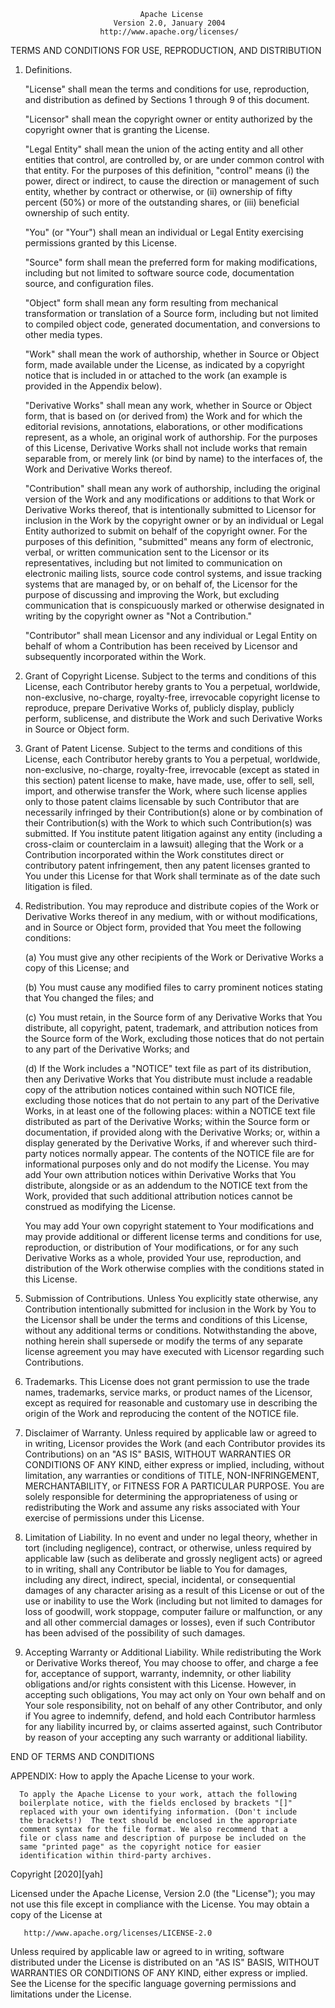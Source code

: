                                  Apache License
                           Version 2.0, January 2004
                        http://www.apache.org/licenses/

TERMS AND CONDITIONS FOR USE, REPRODUCTION, AND DISTRIBUTION

1.  Definitions.

    "License" shall mean the terms and conditions for use, reproduction, and distribution as defined by Sections 1
    through 9 of this document.

    "Licensor" shall mean the copyright owner or entity authorized by the copyright owner that is granting the License.

    "Legal Entity" shall mean the union of the acting entity and all other entities that control, are controlled by, or
    are under common control with that entity. For the purposes of this definition, "control" means (i) the power,
    direct or indirect, to cause the direction or management of such entity, whether by contract or otherwise, or (ii)
    ownership of fifty percent (50%) or more of the outstanding shares, or (iii) beneficial ownership of such entity.

    "You" (or "Your") shall mean an individual or Legal Entity exercising permissions granted by this License.

    "Source" form shall mean the preferred form for making modifications, including but not limited to software source
    code, documentation source, and configuration files.

    "Object" form shall mean any form resulting from mechanical transformation or translation of a Source form,
    including but not limited to compiled object code, generated documentation, and conversions to other media types.

    "Work" shall mean the work of authorship, whether in Source or Object form, made available under the License, as
    indicated by a copyright notice that is included in or attached to the work (an example is provided in the Appendix
    below).

    "Derivative Works" shall mean any work, whether in Source or Object form, that is based on (or derived from) the
    Work and for which the editorial revisions, annotations, elaborations, or other modifications represent, as a whole,
    an original work of authorship. For the purposes of this License, Derivative Works shall not include works that
    remain separable from, or merely link (or bind by name) to the interfaces of, the Work and Derivative Works thereof.

    "Contribution" shall mean any work of authorship, including the original version of the Work and any modifications
    or additions to that Work or Derivative Works thereof, that is intentionally submitted to Licensor for inclusion in
    the Work by the copyright owner or by an individual or Legal Entity authorized to submit on behalf of the copyright
    owner. For the purposes of this definition, "submitted" means any form of electronic, verbal, or written
    communication sent to the Licensor or its representatives, including but not limited to communication on electronic
    mailing lists, source code control systems, and issue tracking systems that are managed by, or on behalf of, the
    Licensor for the purpose of discussing and improving the Work, but excluding communication that is conspicuously
    marked or otherwise designated in writing by the copyright owner as "Not a Contribution."

    "Contributor" shall mean Licensor and any individual or Legal Entity on behalf of whom a Contribution has been
    received by Licensor and subsequently incorporated within the Work.

2.  Grant of Copyright License. Subject to the terms and conditions of this License, each Contributor hereby grants to
    You a perpetual, worldwide, non-exclusive, no-charge, royalty-free, irrevocable copyright license to reproduce,
    prepare Derivative Works of, publicly display, publicly perform, sublicense, and distribute the Work and such
    Derivative Works in Source or Object form.

3.  Grant of Patent License. Subject to the terms and conditions of this License, each Contributor hereby grants to You
    a perpetual, worldwide, non-exclusive, no-charge, royalty-free, irrevocable (except as stated in this section)
    patent license to make, have made, use, offer to sell, sell, import, and otherwise transfer the Work, where such
    license applies only to those patent claims licensable by such Contributor that are necessarily infringed by their
    Contribution(s) alone or by combination of their Contribution(s) with the Work to which such Contribution(s) was
    submitted. If You institute patent litigation against any entity (including a cross-claim or counterclaim in a
    lawsuit) alleging that the Work or a Contribution incorporated within the Work constitutes direct or contributory
    patent infringement, then any patent licenses granted to You under this License for that Work shall terminate as of
    the date such litigation is filed.

4.  Redistribution. You may reproduce and distribute copies of the Work or Derivative Works thereof in any medium, with
    or without modifications, and in Source or Object form, provided that You meet the following conditions:

    (a) You must give any other recipients of the Work or Derivative Works a copy of this License; and

    (b) You must cause any modified files to carry prominent notices stating that You changed the files; and

    (c) You must retain, in the Source form of any Derivative Works that You distribute, all copyright, patent,
    trademark, and attribution notices from the Source form of the Work, excluding those notices that do not pertain to
    any part of the Derivative Works; and

    (d) If the Work includes a "NOTICE" text file as part of its distribution, then any Derivative Works that You
    distribute must include a readable copy of the attribution notices contained within such NOTICE file, excluding
    those notices that do not pertain to any part of the Derivative Works, in at least one of the following places:
    within a NOTICE text file distributed as part of the Derivative Works; within the Source form or documentation, if
    provided along with the Derivative Works; or, within a display generated by the Derivative Works, if and wherever
    such third-party notices normally appear. The contents of the NOTICE file are for informational purposes only and do
    not modify the License. You may add Your own attribution notices within Derivative Works that You distribute,
    alongside or as an addendum to the NOTICE text from the Work, provided that such additional attribution notices
    cannot be construed as modifying the License.

    You may add Your own copyright statement to Your modifications and may provide additional or different license terms
    and conditions for use, reproduction, or distribution of Your modifications, or for any such Derivative Works as a
    whole, provided Your use, reproduction, and distribution of the Work otherwise complies with the conditions stated
    in this License.

5.  Submission of Contributions. Unless You explicitly state otherwise, any Contribution intentionally submitted for
    inclusion in the Work by You to the Licensor shall be under the terms and conditions of this License, without any
    additional terms or conditions. Notwithstanding the above, nothing herein shall supersede or modify the terms of any
    separate license agreement you may have executed with Licensor regarding such Contributions.

6.  Trademarks. This License does not grant permission to use the trade names, trademarks, service marks, or product
    names of the Licensor, except as required for reasonable and customary use in describing the origin of the Work and
    reproducing the content of the NOTICE file.

7.  Disclaimer of Warranty. Unless required by applicable law or agreed to in writing, Licensor provides the Work (and
    each Contributor provides its Contributions) on an "AS IS" BASIS, WITHOUT WARRANTIES OR CONDITIONS OF ANY KIND,
    either express or implied, including, without limitation, any warranties or conditions of TITLE, NON-INFRINGEMENT,
    MERCHANTABILITY, or FITNESS FOR A PARTICULAR PURPOSE. You are solely responsible for determining the appropriateness
    of using or redistributing the Work and assume any risks associated with Your exercise of permissions under this
    License.

8.  Limitation of Liability. In no event and under no legal theory, whether in tort (including negligence), contract, or
    otherwise, unless required by applicable law (such as deliberate and grossly negligent acts) or agreed to in
    writing, shall any Contributor be liable to You for damages, including any direct, indirect, special, incidental, or
    consequential damages of any character arising as a result of this License or out of the use or inability to use the
    Work (including but not limited to damages for loss of goodwill, work stoppage, computer failure or malfunction, or
    any and all other commercial damages or losses), even if such Contributor has been advised of the possibility of
    such damages.

9.  Accepting Warranty or Additional Liability. While redistributing the Work or Derivative Works thereof, You may
    choose to offer, and charge a fee for, acceptance of support, warranty, indemnity, or other liability obligations
    and/or rights consistent with this License. However, in accepting such obligations, You may act only on Your own
    behalf and on Your sole responsibility, not on behalf of any other Contributor, and only if You agree to indemnify,
    defend, and hold each Contributor harmless for any liability incurred by, or claims asserted against, such
    Contributor by reason of your accepting any such warranty or additional liability.

END OF TERMS AND CONDITIONS

APPENDIX: How to apply the Apache License to your work.

      To apply the Apache License to your work, attach the following
      boilerplate notice, with the fields enclosed by brackets "[]"
      replaced with your own identifying information. (Don't include
      the brackets!)  The text should be enclosed in the appropriate
      comment syntax for the file format. We also recommend that a
      file or class name and description of purpose be included on the
      same "printed page" as the copyright notice for easier
      identification within third-party archives.

Copyright [2020][yah]

Licensed under the Apache License, Version 2.0 (the "License"); you may not use this file except in compliance with the
License. You may obtain a copy of the License at

       http://www.apache.org/licenses/LICENSE-2.0

Unless required by applicable law or agreed to in writing, software distributed under the License is distributed on an
"AS IS" BASIS, WITHOUT WARRANTIES OR CONDITIONS OF ANY KIND, either express or implied. See the License for the specific
language governing permissions and limitations under the License.
